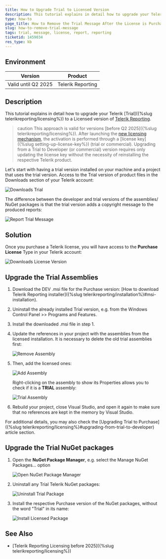 ```yaml
---
title: How to Upgrade Trial to Licensed Version
description: This tutorial explains in detail how to upgrade your Telerik trial to a licensed version of Telerik Reporting
type: how-to
page_title: How to Remove the Trial Message After the License is Purchased
slug: how-to-remove-trial-message
tags: trial, message, license, report, reporting
ticketid: 1459034
res_type: kb
---
```


## Environment

| Version | Product |  
| ---- | ---- |
| Valid until Q2 2025 | Telerik Reporting | 

## Description

This tutorial explains in detail how to upgrade your Telerik [Trial]({%slug telerikreporting/licensing%}) to a Licensed version of [Telerik Reporting](https://www.telerik.com/account/product-download?product=REPORTING).

>caution This approach is valid for versions [before Q2 2025]({%slug telerikreporting/licensing%}). After launching the [new licensing mechanism](https://www.telerik.com/blogs/license-key-files-telerik-kendo-ui-products-2025-update), the activation is performed through a [license key]({%slug setting-up-license-key%}) (trial or commercial). Upgrading from a Trial to Developer (or commercial) version requires only updating the license key without the necessity of reinstalling the respective Telerik product.

Let's start with having a trial version installed on your machine and a project that uses the trial version. Access to the Trial version of product files in the Downloads section of your Telerik account: 

![Downloads Trial](images/downloads-section-trial-license.png)  

The difference between the developer and trial versions of the assemblies/ NuGet packages is that the trial version adds a copyright message to the produced reports:

![Report Trial Message](images/report-trial-message.png)  

## Solution

Once you purchase a Telerik license, you will have access to the **Purchase License** Type in your Telerik account:

![Downloads License Version](images/downloads-section-purchase-license.png)   

## Upgrade the Trial Assemblies

1. Download the DEV .msi file for the Purchase version: [How to download Telerik Reporting installer]({%slug telerikreporting/installation%}#msi-installation).
1. Uninstall the already installed Trial version, e.g. from the Windows Control Panel >> Programs and Features.
1. Install the downloaded .msi file in step 1.
1. Update the references in your project with the assemblies from the licensed installation. It is necessary to delete the old trial assemblies first:

	![Remove Assembly](images/remove-assembly.png)   

1. Then, add the licensed ones:

	![Add Assembly](images/add-assembly.png)    

	Right-clicking on the assembly to show its Properties allows you to check if it is a **TRIAL** assembly:

	![Trial Assembly](images/trial-assembly.png)    

1. Rebuild your project, close Visual Studio, and open it again to make sure that no references are kept in the memory by Visual Studio.

For additional details, you may also check the [Upgrading Trial to Purchase]({%slug telerikreporting/licensing%}#upgrading-from-trial-to-developer) article section.

## Upgrade the Trial NuGet packages

1. Open the **NuGet Package Manager**, e.g. select the Manage NuGet Packages... option

	![Open NuGet Package Manager](images/open-nuget-package-manager.png) 

1. Uninstall any Trial Telerik NuGet packages:

	![Uninstall Trial Package](images/uninstall-trial-package.png) 

1. Install the respective Purchase version of the NuGet packages, without the word "Trial" in its name:

	![Install Licensed Package](images/install-dev-package.png)


## See Also

* [Telerik Reporting Licensing before 2025]({%slug telerikreporting/licensing%})
